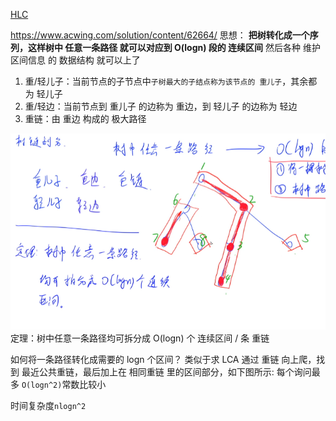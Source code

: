 <!-- 树链剖分解决路径问题 -->

[HLC](<../../%E7%AE%97%E6%B3%95%E7%AB%9E%E8%B5%9B%E8%BF%9B%E9%98%B6%E6%8C%87%E5%8D%97/GoDS%20(Go%20Data%20Structures)/src/graph/heavylightdecomposition/heavylightdecomposition.go>)

https://www.acwing.com/solution/content/62664/
思想：
**把树转化成一个序列，这样树中 任意一条路径 就可以对应到 O(logn) 段的 连续区间**
然后各种 维护区间信息 的 数据结构 就可以上了

1. 重/轻儿子：当前节点的子节点中`子树最大的子结点称为该节点的 重儿子`，其余都为 轻儿子
2. 重/轻边：当前节点到 重儿子 的边称为 重边，到 轻儿子 的边称为 轻边
3. 重链：由 重边 构成的 极大路径

![dfs 序：优先遍历重儿子，即可保证 重链 上所有点的编号是 连续 的](image/note/1652977534545.png)
定理：树中任意一条路径均可拆分成 O(logn) 个 连续区间 / 条 重链

如何将一条路径转化成需要的 logn 个区间？
类似于求 LCA
通过 重链 向上爬，找到 最近公共重链，最后加上在 相同重链 里的区间部分，如下图所示:
每个询问最多 `O(logn^2)`常数比较小

时间复杂度`nlogn^2`

